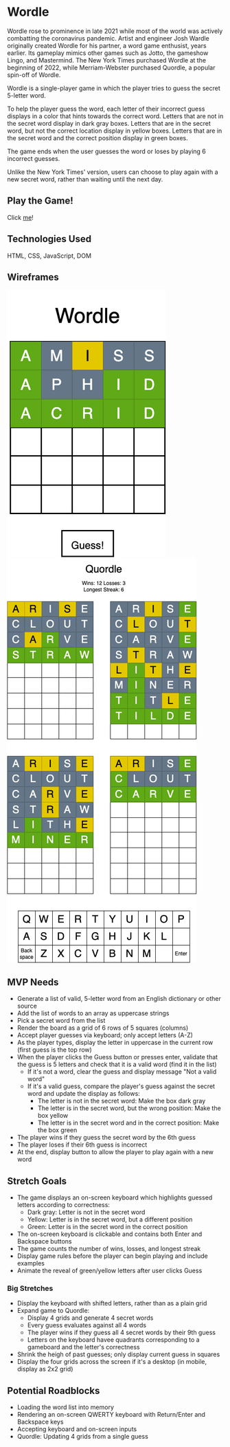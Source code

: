 # Wordle
Wordle rose to prominence in late 2021 while most of the world was actively combatting the coronavirus pandemic. Artist and engineer Josh Wardle originally created Wordle for his partner, a word game enthusist, years earlier. Its gameplay mimics other games such as Jotto, the gameshow Lingo, and Mastermind. The New York Times purchased Wordle at the beginning of 2022, while Merriam-Webster purchased Quordle, a popular spin-off of Wordle.

Wordle is a single-player game in which the player tries to guess the secret 5-letter word.

To help the player guess the word, each letter of their incorrect guess displays in a color that hints towards the correct word. Letters that are not in the secret word display in dark gray boxes. Letters that are in the secret word, but not the correct location display in yellow boxes. Letters that are in the secret word and the correct position display in green boxes.

The game ends when the user guesses the word or loses by playing 6 incorrect guesses.

Unlike the New York Times' version, users can choose to play again with a new secret word, rather than waiting until the next day.

## Play the Game!

Click [me](https://github.com/caitlinfcorrigan/wordle)!


## Technologies Used
HTML, CSS, JavaScript, DOM


## Wireframes

<!-- local image -->
![Wordle Wireframe](wireframe.png) ![Quordle Wireframe](wireframe-stretch.png)

## MVP Needs
* Generate a list of valid, 5-letter word from an English dictionary or other source
* Add the list of words to an array as uppercase strings
* Pick a secret word from the list
* Render the board as a grid of 6 rows of 5 squares (columns)
* Accept player guesses via keyboard; only accept letters (A-Z)
* As the player types, display the letter in uppercase in the current row (first guess is the top row)
* When the player clicks the Guess button or presses enter, validate that the guess is 5 letters and check that it is a valid word (find it in the list)
    * If it's not a word, clear the guess and display message "Not a valid word"
    * If it's a valid guess, compare the player's guess against the secret word and update the display as follows:
        * The letter is not in the secret word: Make the box dark gray
        * The letter is in the secret word, but the wrong position: Make the box yellow
        * The letter is in the secret word and in the correct position: Make the box green
* The player wins if they guess the secret word by the 6th guess
* The player loses if their 6th guess is incorrect
* At the end, display button to allow the player to play again with a new word


## Stretch Goals
* The game displays an on-screen keyboard which highlights guessed letters according to correctness:
    * Dark gray: Letter is not in the secret word
    * Yellow: Letter is in the secret word, but a different position
    * Green: Letter is in the secret word in the correct position
* The on-screen keyboard is clickable and contains both Enter and Backspace buttons
* The game counts the number of wins, losses, and longest streak
* Display game rules before the player can begin playing and include examples
* Animate the reveal of green/yellow letters after user clicks Guess

### Big Stretches
* Display the keyboard with shifted letters, rather than as a plain grid
* Expand game to Quordle:
    * Display 4 grids and generate 4 secret words
    * Every guess evaluates against all 4 words
    * The player wins if they guess all 4 secret words by their 9th guess
    * Letters on the keyboard havee quadrants corresponding to a gameboard and the letter's correctness
* Shrink the heigh of past guesses; only display current guess in squares
* Display the four grids across the screen if it's a desktop (in mobile, display as 2x2 grid)


## Potential Roadblocks
* Loading the word list into memory
* Rendering an on-screen QWERTY keyboard with Return/Enter and Backspace keys
* Accepting keyboard and on-screen inputs
* Quordle: Updating 4 grids from a single guess